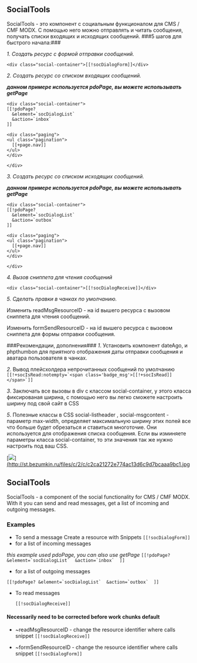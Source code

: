 ## SocialTools 
SocialTools -  это компонент с социальным функционалом для CMS / CMF MODX. С помощью него можно отправлять и читать сообщения, получать списки входящих и исходящих сообщений.
###5 шагов для быстрого начала:###

*1. Создать ресурс с формой отправки сообщений.*

 ```
<div class="social-container">[[!socDialogForm]]</div>
```
*2. Создать ресурс со списком входящих сообщений.*

**_данном примере используется pdoPage, вы можете использывать getPage_**

```
<div class="social-container">
[[!pdoPage?
  &element=`socDialogList`
  &action=`inbox`
]]

<div class="paging">
<ul class="pagination">
  [[+page.nav]]
</ul>
</div>

</div>

```

*3. Создать ресурс со списком исходящих сообщений.*


**_данном примере используется pdoPage, вы можете использывать getPage_**

```
<div class="social-container">
[[!pdoPage?
  &element=`socDialogList`
  &action=`outbox`
]]

<div class="paging">
<ul class="pagination">
  [[+page.nav]]
</ul>
</div>

</div>

```

*4. Вызов сниппета для чтения сообщений*

```
<div class="social-container">[[!socDialogReceive]]</div>
```

*5. Сделать правки в чанках по умолчанию.*

Изменить readMsgResourceID - на id вышего ресурса с вызовом сниппета для чтения сообщений.

Изменить formSendResourceID - на id вышего ресурса с вызовом сниппета для формы отправки сообщения.

###Рекомендации, дополнения###
*1*. Установить компонент dateAgo, и phpthumbon для приятного отображения даты отправки сообщения и аватара пользователя в чанках.

*2*. Вывод плейсхолдера непрочитанных сообщений по умолчанию ``` [[!+socIsRead:notempty=`<span class='badge_msg'>[[!+socIsRead]]</span>`]] ``` 

*3*. Заключать все вызовы в div с классом social-container, у этого класса фиксированая ширина, с помощью него вы легко сможете настроить ширину под свой сайт в CSS

*5*. Полезные классы в CSS social-listheader , social-msgcontent - параметр max-width, определяет максимальную ширину этих полей все что больше будет обрезаться и ставиться многоточие.
Они используется для отображения списка сообщения. Если вы изминяете параметры класса social-container, то эти значения так же нужно настроить под ваш CSS.

<a rel="fancybox" href="http://st.bezumkin.ru/files/c/2/c/c2ca21272e774ac13d6c9d7bcaaa9bc1.jpg">[![](http://st.bezumkin.ru/files/c/2/c/c2ca21272e774ac13d6c9d7bcaaa9bc1s.jpg)](http://st.bezumkin.ru/files/c/2/c/c2ca21272e774ac13d6c9d7bcaaa9bc1.jpg

## SocialTools 
SocialTools - a component of the social functionality for CMS / CMF MODX. With it you can send and read messages, get a list of incoming and outgoing messages.

### Examples
* To send a message
Create a resource with Snippets ``[[!socDialogForm]]``
* for a list of incoming messages 
 
 *this example used pdoPage, you can also use getPage*
 ``[[!pdoPage?
  &element=`socDialogList` 
  &action=`inbox` 
]]
``
* for a list of outgoing messages

 ``[[!pdoPage?
  &element=`socDialogList` 
  &action=`outbox` 
]]
``
* To read messages

  `` [[!socDialogReceive]] `` 


#### Necessarily need to be corrected before work chunks default
* ~readMsgResourceID - change the resource identifier where calls snippet `` [[!socDialogReceive]] ``

* ~formSendResourceID - change the resource identifier where calls snippet `` [[!socDialogForm]] ``


